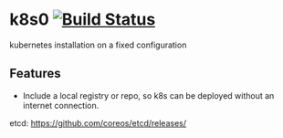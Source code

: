 # k8s0 [![Build Status](https://travis-ci.org/reachlin/k8s0.svg)][travis]

kubernetes installation on a fixed configuration

## Features

* Include a local registry or repo, so k8s can be deployed without an internet connection.

etcd: https://github.com/coreos/etcd/releases/

[travis]: https://travis-ci.org/reachlin/k8s0
